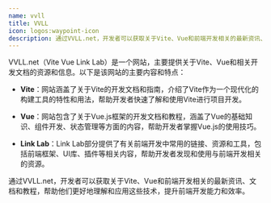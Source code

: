 ```yaml
---
name: vvll
title: VVLL
icon: logos:waypoint-icon
description: 通过VVLL.net，开发者可以获取关于Vite、Vue和前端开发相关的最新资讯、文档和教程，帮助他们更好地理解和应用这些技术，提升前端开发能力和效率。
---
```


VVLL.net（Vite Vue Link Lab）是一个网站，主要提供关于Vite、Vue和相关开发文档的资源和信息。以下是该网站的主要内容和特点：

- **Vite**：网站涵盖了关于Vite的开发文档和指南，介绍了Vite作为一个现代化的构建工具的特性和用法，帮助开发者快速了解和使用Vite进行项目开发。

- **Vue**：网站包含了关于Vue.js框架的开发文档和教程，涵盖了Vue的基础知识、组件开发、状态管理等方面的内容，帮助开发者掌握Vue.js的使用技巧。

- **Link Lab**：Link Lab部分提供了有关前端开发中常用的链接、资源和工具，包括前端框架、UI库、插件等相关内容，帮助开发者发现和使用与前端开发相关的资源。

通过VVLL.net，开发者可以获取关于Vite、Vue和前端开发相关的最新资讯、文档和教程，帮助他们更好地理解和应用这些技术，提升前端开发能力和效率。